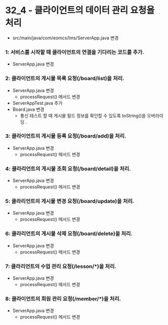 # 32_4 - 클라이언트의 데이터 관리 요청을 처리



- src/main/java/com/eomcs/lms/ServerApp.java 변경

###  1: 서비스를 시작할 때 클라이언트의 연결을 기다리는 코드를 추가.

- ServerApp.java 변경
###  2: 클라이언트의 게시물 목록 요청(/board/list)을 처리.

- ServerApp.java 변경
  - processRequest() 메서드 변경
- ServerAppTest.java 추가
- Board.java 변경
  - 통신 테스트 할 때 게시물 필드 정보를 확인할 수 있도록 toString()을 오버라이딩 .

###  3: 클라이언트의 게시물 등록 요청(/board/add)을 처리.

- ServerApp.java 변경
  - processRequest() 메서드 변경

###  4: 클라리언트의 게시물 조회 요청(/board/detail)을 처리.

- ServerApp.java 변경
  - processRequest() 메서드 변경
  
###  5: 클라리언트의 게시물 변경 요청(/board/update)을 처리.

- ServerApp.java 변경
  - processRequest() 메서드 변경  
  
###  6: 클라리언트의 게시물 삭제 요청(/board/delete)을 처리.

- ServerApp.java 변경
  - processRequest() 메서드 변경  

###  7: 클라리언트의 수업 관리 요청(/lesson/*)을 처리.

- ServerApp.java 변경
  - processRequest() 메서드 변경  
  
###  8: 클라이언트의 회원 관리 요청(/member/*)을 처리.

- ServerApp.java 변경
  - processRequest() 메서드 변경   